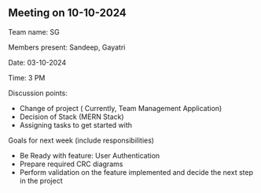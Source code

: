 ## Meeting on 10-10-2024

Team name: SG

Members present: Sandeep, Gayatri

Date: 03-10-2024

Time: 3 PM

Discussion points: 

* Change of project ( Currently, Team Management Application)
* Decision of Stack (MERN Stack)
* Assigning tasks to get started with

Goals for next week (include responsibilities)

* Be Ready with feature: User Authentication
* Prepare required CRC diagrams
* Perform validation on the feature implemented and decide the next step in the project